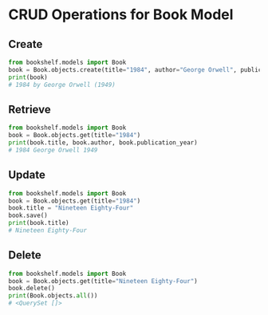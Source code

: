 # CRUD Operations for Book Model

## Create
```python
from bookshelf.models import Book
book = Book.objects.create(title="1984", author="George Orwell", publication_year=1949)
print(book)
# 1984 by George Orwell (1949)
```

## Retrieve
```python
from bookshelf.models import Book
book = Book.objects.get(title="1984")
print(book.title, book.author, book.publication_year)
# 1984 George Orwell 1949
```

## Update
```python
from bookshelf.models import Book
book = Book.objects.get(title="1984")
book.title = "Nineteen Eighty-Four"
book.save()
print(book.title)
# Nineteen Eighty-Four
```

## Delete
```python
from bookshelf.models import Book
book = Book.objects.get(title="Nineteen Eighty-Four")
book.delete()
print(Book.objects.all())
# <QuerySet []>
```
